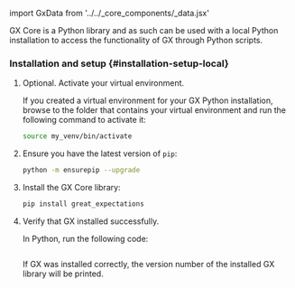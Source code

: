 
import GxData from '../../_core_components/_data.jsx'

GX Core is a Python library and as such can be used with a local Python installation to access the functionality of GX through Python scripts.

### Installation and setup {#installation-setup-local}

1. Optional. Activate your virtual environment.

   If you created a virtual environment for your GX Python installation, browse to the folder that contains your virtual environment and run the following command to activate it:

   ```bash title="Terminal input"
   source my_venv/bin/activate
   ```

2. Ensure you have the latest version of `pip`:

   ```bash title="Terminal input"
   python -m ensurepip --upgrade
   ```

3. Install the GX Core library:

   ```bash title="Terminal input"
   pip install great_expectations
   ```

4. Verify that GX installed successfully.

   In Python, run the following code:

   ```python title="Python" name="docs/docusaurus/docs/core/set_up_a_gx_environment/_install_gx/_local_installation_verification.py - full code example"
   ```
   
   If GX was installed correctly, the version number of the installed GX library will be printed.